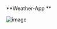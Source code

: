 **Weather-App
**

![image](https://github.com/ahmeddiaa6/Weather-App/assets/132109967/ec1bd2cd-93d0-46eb-84ad-de5db977910f)

